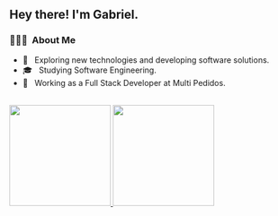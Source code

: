 
<h2> Hey there! I'm Gabriel.</h2>

<h3> 👨🏻‍💻 &nbsp;About Me </h3>


- 🤔 &nbsp; Exploring new technologies and developing software solutions.
- 🎓 &nbsp; Studying Software Engineering.
- 💼 &nbsp; Working as a Full Stack Developer at Multi Pedidos.

</br>

<a href="https://github.com/Gabukuro">
  <img height="180em" src="https://github-readme-stats.vercel.app/api?username=Gabukuro&theme=buefy&show_icons=true" />
  <img height="180em" src="https://github-readme-stats.vercel.app/api/top-langs/?username=Gabukuro&theme=buefy&layout=compact" />
</a>
